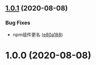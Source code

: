 ## [1.0.1](https://github.com/cumt-robin/vue-list-autoscroll/compare/v1.0.0...v1.0.1) (2020-08-08)


### Bug Fixes

* npm组件更名 ([e80a188](https://github.com/cumt-robin/vue-list-autoscroll/commit/e80a1882d4a05f822360996e0e39c226c05ddf53))



# 1.0.0 (2020-08-08)



